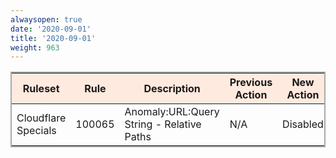 ```yaml
---
alwaysopen: true
date: '2020-09-01'
title: '2020-09-01'
weight: 963
---
```


<table style="border: solid 2px darkgrey;">
    <thead style="background:#ffeadf;">
        <tr>
            <th>
                Ruleset
            </th>
            <th>
                Rule
            </th>
            <th>
                Description
            </th>
            <th>
                Previous Action
            </th>
            <th>
                New Action
            </th>
        </tr>
    </thead>
    <tbody>
        <tr>
            <td>
                Cloudflare Specials
            </td>
            <td>
                100065
            </td>
            <td>
                Anomaly:URL:Query String - Relative Paths
            </td>
            <td>
                N/A
            </td>
            <td>
                Disabled
            </td>
        </tr>
    </tbody>
</table>
